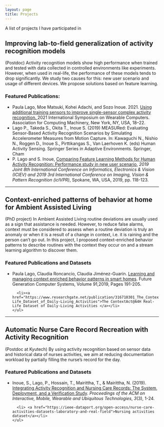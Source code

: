 ```yaml
---
layout: page
title: Projects
---
```


<p> A list of projects I have participated in </p>
<section>

  <h2 id="generalization">Improving lab-to-field generalization of activity recognition models</h2>
  <p>(Postdoc) Activity recognition models show high performance when trained and tested with data collected in controlled environments like experiments. However, when used in real-life, the performance of these models tends to drop significantly. We study two causes for this: new user scenario and usage of different devices. We propose solutions based on feature learning. </p>
  <div class="row">
    <h3>Featured Publications:</h3>
    <ul>
      <li>Paula Lago, Moe Matsuki, Kohei Adachi, and Sozo Inoue. 2021. <a href="https://dl.acm.org/doi/10.1145/3460421.3480421"> Using additional training sensors to improve single-sensor complex activity recognition. </a>2021 International Symposium on Wearable Computers. Association for Computing Machinery, New York, NY, USA, 18–22.</li>
      <li>Lago P., Takeda S., Okita T., Inoue S. (2019) MEASURed: Evaluating Sensor-Based Activity Recognition Scenarios by Simulating Accelerometer Measures from Motion Capture. In: Kawaguchi N., Nishio N., Roggen D., Inoue S., Pirttikangas S., Van Laerhoven K. (eds) Human Activity Sensing. Springer Series in Adaptive Environments. Springer, Cham</li>
      <li>P. Lago and S. Inoue, <a href="https://ieeexplore.ieee.org/document/8858548">Comparing Feature Learning Methods for Human Activity Recognition: Performance study in new user scenario,</a> <em>2019 Joint 8th International Conference on Informatics, Electronics &amp; Vision (ICIEV) and 2019 3rd International Conference on Imaging, Vision &amp; Pattern Recognition (icIVPR)</em>, Spokane, WA, USA, 2019, pp. 118-123.</li>
    </ul>
  </div>

  <hr class="major" />

  <h2>Context-enriched patterns of behavior at home for Ambient Assisted Living</h2>
  <p>(PhD project) In Ambient Assisted Living routine deviations are usually used as a sign that assistance is needed. However, to reduce false alarms, context must be considered to assess when a routine deviation is truly an anomaly or when it is a result of a change in context, i.e. it is raining and the person can&#8217;t go out.  In this project, I proposed context-enriched behavior patterns to describe routines with the context they occur on and a stream learning algorithm to discover them. </p>
  <div class="row">
    <h3>Featured Publications and Datasets</h3>
    <ul>
      <li>Paula Lago, Claudia Roncancio, Claudia Jiménez-Guarín. <a href="https://www.sciencedirect.com/science/article/pii/S0167739X18307180">Learning and managing context enriched behavior patterns in smart homes</a>. Future Generation Computer Systems, Volume 91,2019, Pages 191-205.</li>

      <li><a href="https://www.researchgate.net/publication/316710301_The_ContextActA4H_Real-Life_Dataset_of_Daily-Living_Activities">The ContextAct@A4H Real-Life Dataset of Daily-Living Activities </a></li>
    </ul>
  </div>

  <hr class="major" />

  <h2>Automatic Nurse Care Record Recreation with Activity Recognition </h2>
  <p>(Postdoc at Kyutech) By using activity recognition based on sensor data and historical data of nurses activities, we aim at reducing documentation workload by partially filling the nurse&#8217;s record for the day.</p>
  <div class="row">
    <h3>Featured Publications and Datasets</h3>
    <ul>
      <li>Inoue, S., Lago, P., Hossain, T., Mairittha, T., &amp; Mairittha, N. (2019). <a href="https://dl.acm.org/doi/abs/10.1145/3351244">Integrating Activity Recognition and Nursing Care Records: The System, Deployment, and a Verification Study</a>. <em>Proceedings of the ACM on Interactive, Mobile, Wearable and Ubiquitous Technologies</em>, <em>3</em>(3), 1-24.</li>

      <li> <a href="https://ieee-dataport.org/open-access/nurse-care-activities-datasets-laboratory-and-real-field">Nursing activities dataset</a></li>
    </ul>
  </div>
</section>
